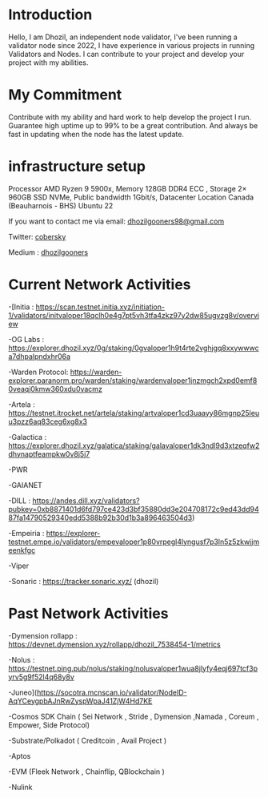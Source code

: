 # Introduction
Hello, I am Dhozil, an independent node validator, I've been running a validator node since 2022, I have experience in various projects in running Validators and Nodes. I can contribute to your project and develop your project with my abilities.

# My Commitment
Contribute with my ability and hard work to help develop the project I run. Guarantee high uptime up to 99% to be a great contribution. And always be fast in updating when the node has the latest update.

# infrastructure setup
Processor
AMD Ryzen 9 5900x, 
Memory
128GB DDR4 ECC , 
Storage
2× 960GB SSD NVMe, 
Public bandwidth
1Gbit/s, 
Datacenter Location
Canada (Beauharnois - BHS)
Ubuntu 22 

If you want to contact me via email: dhozilgooners98@gmail.com

Twitter: [cobersky](https://x.com/cobersky)

Medium : [dhozilgooners](https://medium.com/@dhozil)

# Current Network Activities

-[Initia : https://scan.testnet.initia.xyz/initiation-1/validators/initvaloper18qclh0e4g7pt5vh3tfa4zkz97y2dw85ugvzg8v/overview

-OG Labs : https://explorer.dhozil.xyz/0g/staking/0gvaloper1h9t4rte2vghjgq8xxywwwca7dhpalpndxhr06a

-Warden Protocol:  https://warden-explorer.paranorm.pro/warden/staking/wardenvaloper1jnzmgch2xpd0emf80veaqj0kmw360xdu0yacmz

-Artela : https://testnet.itrocket.net/artela/staking/artvaloper1cd3uaayy86mgnp25leuu3pzz6aq83ceg6xg8x3

-Galactica : https://explorer.dhozil.xyz/galatica/staking/galavaloper1dk3ndl9d3xtzeqfw2dhynaptfeampkw0v8j5j7

-PWR

-GAIANET

-DILL : https://andes.dill.xyz/validators?pubkey=0xb8871401d6fd797ce423d3bf35880dd3e204708172c9ed43dd9487fa14790529340edd5388b92b30d1b3a896463504d3)

-Empeiria : https://explorer-testnet.empe.io/validators/empevaloper1p80vrpegl4lyngusf7p3ln5z5zkwjjmeenkfgc

-Viper

-Sonaric : https://tracker.sonaric.xyz/ (dhozil)


# Past Network Activities

-Dymension rollapp : https://devnet.dymension.xyz/rollapp/dhozil_7538454-1/metrics

-Nolus : https://testnet.ping.pub/nolus/staking/nolusvaloper1wua8jlyfy4eqj697tcf3pyrv5g9f52l4q68y8v

-Juneo](https://socotra.mcnscan.io/validator/NodeID-AqYCeygpbAJnRwZyspWpaJ41ZjW4Hd7KE

-Cosmos SDK Chain ( Sei Network , Stride , Dymension ,Namada ,  Coreum , Empower, Side Protocol) 

-Substrate/Polkadot ( Creditcoin , Avail Project )

-Aptos 

-EVM (Fleek Network , Chainflip, QBlockchain )

-Nulink 

